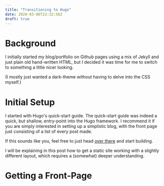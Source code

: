 ```yaml
---
title: "Transitioning to Hugo"
date: 2020-03-06T22:32:56Z
draft: true
---
```


# Background

I initially started my blog/portfolio on Github pages using a mix of Jekyll and just plain
old hand-written HTML, but I decided it was time for me to switch to something a
little nicer looking. 

(I mostly just wanted a dark-theme without having to delve into the CSS myself.)

# Initial Setup
I started with Hugo's quick-start guide.
The quick-start guide was indeed a quick, but shallow, entry-point into the Hugo
framework. I recommend it if you are simply interested in setting up a
simplistic blog, with the front page just consisting of a list of every post made.

If this sounds like you, feel free to just head [over
there](https://gohugo.io/getting-started/quick-start/) and start building.

I will be explaining in this post how to get a static site working with a slightly
different layout, which requires a (somewhat) deeper understanding.

# Getting a Front-Page
